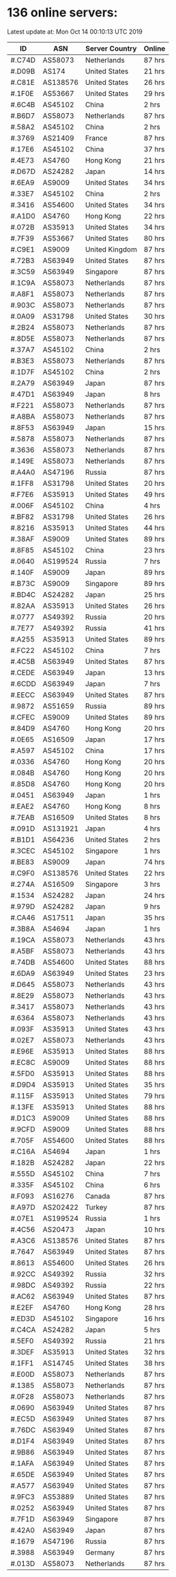# 136 online servers:

Latest update at: Mon Oct 14 00:10:13 UTC 2019

| ID | ASN | Server Country | Online |
| -- | --- | -------------- | ------ |
| #.C74D | AS58073 | Netherlands | 87 hrs |
| #.D09B | AS174 | United States | 21 hrs |
| #.C81E | AS138576 | United States | 26 hrs |
| #.1F0E | AS53667 | United States | 29 hrs |
| #.6C4B | AS45102 | China | 2 hrs |
| #.B6D7 | AS58073 | Netherlands | 87 hrs |
| #.58A2 | AS45102 | China | 2 hrs |
| #.3769 | AS21409 | France | 87 hrs |
| #.17E6 | AS45102 | China | 37 hrs |
| #.4E73 | AS4760 | Hong Kong | 21 hrs |
| #.D67D | AS24282 | Japan | 14 hrs |
| #.6EA9 | AS9009 | United States | 34 hrs |
| #.33E7 | AS45102 | China | 2 hrs |
| #.3416 | AS54600 | United States | 34 hrs |
| #.A1D0 | AS4760 | Hong Kong | 22 hrs |
| #.072B | AS35913 | United States | 34 hrs |
| #.7F39 | AS53667 | United States | 80 hrs |
| #.C9E1 | AS9009 | United Kingdom | 87 hrs |
| #.72B3 | AS63949 | United States | 87 hrs |
| #.3C59 | AS63949 | Singapore | 87 hrs |
| #.1C9A | AS58073 | Netherlands | 87 hrs |
| #.A8F1 | AS58073 | Netherlands | 87 hrs |
| #.903C | AS58073 | Netherlands | 87 hrs |
| #.0A09 | AS31798 | United States | 30 hrs |
| #.2B24 | AS58073 | Netherlands | 87 hrs |
| #.8D5E | AS58073 | Netherlands | 87 hrs |
| #.37A7 | AS45102 | China | 2 hrs |
| #.B3E3 | AS58073 | Netherlands | 87 hrs |
| #.1D7F | AS45102 | China | 2 hrs |
| #.2A79 | AS63949 | Japan | 87 hrs |
| #.47D1 | AS63949 | Japan | 8 hrs |
| #.F221 | AS58073 | Netherlands | 87 hrs |
| #.A8BA | AS58073 | Netherlands | 87 hrs |
| #.8F53 | AS63949 | Japan | 15 hrs |
| #.5878 | AS58073 | Netherlands | 87 hrs |
| #.3636 | AS58073 | Netherlands | 87 hrs |
| #.149E | AS58073 | Netherlands | 87 hrs |
| #.A4A0 | AS47196 | Russia | 87 hrs |
| #.1FF8 | AS31798 | United States | 20 hrs |
| #.F7E6 | AS35913 | United States | 49 hrs |
| #.006F | AS45102 | China | 4 hrs |
| #.BF82 | AS31798 | United States | 26 hrs |
| #.8216 | AS35913 | United States | 44 hrs |
| #.38AF | AS9009 | United States | 89 hrs |
| #.8F85 | AS45102 | China | 23 hrs |
| #.0640 | AS199524 | Russia | 7 hrs |
| #.140F | AS9009 | Japan | 89 hrs |
| #.B73C | AS9009 | Singapore | 89 hrs |
| #.BD4C | AS24282 | Japan | 25 hrs |
| #.82AA | AS35913 | United States | 26 hrs |
| #.0777 | AS49392 | Russia | 20 hrs |
| #.7E77 | AS49392 | Russia | 41 hrs |
| #.A255 | AS35913 | United States | 89 hrs |
| #.FC22 | AS45102 | China | 7 hrs |
| #.4C5B | AS63949 | United States | 87 hrs |
| #.CEDE | AS63949 | Japan | 13 hrs |
| #.6CDD | AS63949 | Japan | 7 hrs |
| #.EECC | AS63949 | United States | 87 hrs |
| #.9872 | AS51659 | Russia | 89 hrs |
| #.CFEC | AS9009 | United States | 89 hrs |
| #.84D9 | AS4760 | Hong Kong | 20 hrs |
| #.0E65 | AS16509 | Japan | 17 hrs |
| #.A597 | AS45102 | China | 17 hrs |
| #.0336 | AS4760 | Hong Kong | 20 hrs |
| #.084B | AS4760 | Hong Kong | 20 hrs |
| #.85D8 | AS4760 | Hong Kong | 20 hrs |
| #.0451 | AS63949 | Japan | 1 hrs |
| #.EAE2 | AS4760 | Hong Kong | 8 hrs |
| #.7EAB | AS16509 | United States | 8 hrs |
| #.091D | AS131921 | Japan | 4 hrs |
| #.B1D1 | AS64236 | United States | 2 hrs |
| #.3CEC | AS45102 | Singapore | 1 hrs |
| #.BE83 | AS9009 | Japan | 74 hrs |
| #.C9F0 | AS138576 | United States | 22 hrs |
| #.274A | AS16509 | Singapore | 3 hrs |
| #.1534 | AS24282 | Japan | 24 hrs |
| #.979D | AS24282 | Japan | 9 hrs |
| #.CA46 | AS17511 | Japan | 35 hrs |
| #.3B8A | AS4694 | Japan | 1 hrs |
| #.19CA | AS58073 | Netherlands | 43 hrs |
| #.A5BF | AS58073 | Netherlands | 43 hrs |
| #.74DB | AS54600 | United States | 88 hrs |
| #.6DA9 | AS63949 | United States | 23 hrs |
| #.D645 | AS58073 | Netherlands | 43 hrs |
| #.8E29 | AS58073 | Netherlands | 43 hrs |
| #.3417 | AS58073 | Netherlands | 43 hrs |
| #.6364 | AS58073 | Netherlands | 43 hrs |
| #.093F | AS35913 | United States | 43 hrs |
| #.02E7 | AS58073 | Netherlands | 43 hrs |
| #.E96E | AS35913 | United States | 88 hrs |
| #.EC8C | AS9009 | United States | 88 hrs |
| #.5FD0 | AS35913 | United States | 88 hrs |
| #.D9D4 | AS35913 | United States | 35 hrs |
| #.115F | AS35913 | United States | 79 hrs |
| #.13FE | AS35913 | United States | 88 hrs |
| #.D1C3 | AS9009 | United States | 88 hrs |
| #.9CFD | AS9009 | United States | 88 hrs |
| #.705F | AS54600 | United States | 88 hrs |
| #.C16A | AS4694 | Japan | 1 hrs |
| #.182B | AS24282 | Japan | 22 hrs |
| #.555D | AS45102 | China | 7 hrs |
| #.335F | AS45102 | China | 6 hrs |
| #.F093 | AS16276 | Canada | 87 hrs |
| #.A97D | AS202422 | Turkey | 87 hrs |
| #.07E1 | AS199524 | Russia | 1 hrs |
| #.4C56 | AS20473 | Japan | 10 hrs |
| #.A3C6 | AS138576 | United States | 87 hrs |
| #.7647 | AS63949 | United States | 87 hrs |
| #.8613 | AS54600 | United States | 26 hrs |
| #.92CC | AS49392 | Russia | 32 hrs |
| #.98DC | AS49392 | Russia | 22 hrs |
| #.AC62 | AS63949 | United States | 87 hrs |
| #.E2EF | AS4760 | Hong Kong | 28 hrs |
| #.ED3D | AS45102 | Singapore | 16 hrs |
| #.C4CA | AS24282 | Japan | 5 hrs |
| #.5EF0 | AS49392 | Russia | 21 hrs |
| #.3DEF | AS35913 | United States | 32 hrs |
| #.1FF1 | AS14745 | United States | 38 hrs |
| #.E00D | AS58073 | Netherlands | 87 hrs |
| #.1385 | AS58073 | Netherlands | 87 hrs |
| #.0F28 | AS58073 | Netherlands | 87 hrs |
| #.0690 | AS63949 | United States | 87 hrs |
| #.EC5D | AS63949 | United States | 87 hrs |
| #.76DC | AS63949 | United States | 87 hrs |
| #.D1F4 | AS63949 | United States | 87 hrs |
| #.9B86 | AS63949 | United States | 87 hrs |
| #.1AFA | AS63949 | United States | 87 hrs |
| #.65DE | AS63949 | United States | 87 hrs |
| #.A577 | AS63949 | United States | 87 hrs |
| #.9FC3 | AS53889 | United States | 87 hrs |
| #.0252 | AS63949 | United States | 87 hrs |
| #.7F1D | AS63949 | Singapore | 87 hrs |
| #.42A0 | AS63949 | Japan | 87 hrs |
| #.1679 | AS47196 | Russia | 87 hrs |
| #.3988 | AS63949 | Germany | 87 hrs |
| #.013D | AS58073 | Netherlands | 87 hrs |

